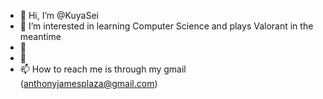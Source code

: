 - 👋 Hi, I’m @KuyaSei
- 👀 I’m interested in learning Computer Science and plays Valorant in the meantime
- 🌱 
- 💞️
- 📫 How to reach me is through my gmail (anthonyjamesplaza@gmail.com)

<!---
KuyaSei/KuyaSei is a ✨ special ✨ repository because its `README.md` (this file) appears on your GitHub profile.
You can click the Preview link to take a look at your changes.
--->
